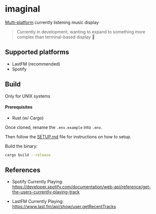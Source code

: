 # imaginal

[Multi-platform](#supported-platforms) currently listening music display

> Currently in development, wanting to expand to something more complex than terminal-based display 👀

## Supported platforms

- LastFM (recommended)
- Spotify

## Build

Only for UNIX systems

#### Prerequisites
- Rust (w/ Cargo)

Once cloned, rename the `.env.example` into `.env`.

Then follow the [SETUP.md](./SETUP.md) file for instructions on how to setup.

Build the binary:
```sh
cargo build --release
```

## References

- Spotify Currently Playing: https://developer.spotify.com/documentation/web-api/reference/get-the-users-currently-playing-track

- LastFM Currently Playing: https://www.last.fm/api/show/user.getRecentTracks
